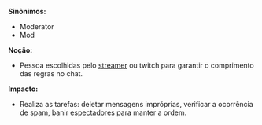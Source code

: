 **Sinônimos:**
* Moderator
* Mod

**Noção:**
* Pessoa escolhidas pelo [streamer](Streamer) ou twitch para garantir o comprimento das regras no chat.

**Impacto:**
* Realiza as tarefas: deletar mensagens impróprias, verificar a ocorrência de spam, banir [espectadores](Viewer) para manter a ordem.

